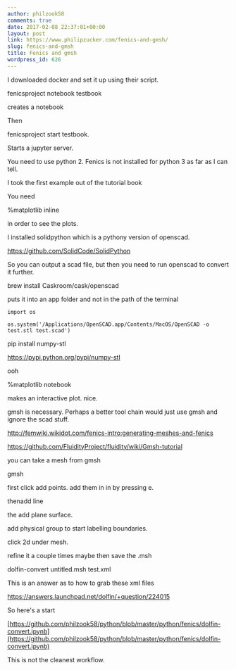 ```yaml
---
author: philzook58
comments: true
date: 2017-02-08 22:37:01+00:00
layout: post
link: https://www.philipzucker.com/fenics-and-gmsh/
slug: fenics-and-gmsh
title: Fenics and gmsh
wordpress_id: 626
---
```


I downloaded docker and set it up using their script.

fenicsproject notebook testbook

creates a notebook

Then

fenicsproject start testbook.

Starts a jupyter server.

You need to use python 2. Fenics is not installed for python 3 as far as I can tell.

I took the first example out of the tutorial book

You need

%matplotlib inline

in order to see the plots.

I installed solidpython which is a pythony version of openscad.

https://github.com/SolidCode/SolidPython

So you can output a scad file, but then you need to run openscad to convert it further.


brew install Caskroom/cask/openscad




puts it into an app folder and not in the path of the terminal




    
    import os
    
    os.system('/Applications/OpenSCAD.app/Contents/MacOS/OpenSCAD -o test.stl test.scad')


pip install numpy-stl

https://pypi.python.org/pypi/numpy-stl

ooh

%matplotlib notebook

makes an interactive plot. nice.

gmsh is necessary. Perhaps a better tool chain would just use gmsh and ignore the scad stuff.

http://femwiki.wikidot.com/fenics-intro:generating-meshes-and-fenics

https://github.com/FluidityProject/fluidity/wiki/Gmsh-tutorial

you can take a mesh from gmsh

gmsh

first click add points. add them in in by pressing e.

thenadd line

the add plane surface.

add physical group to start labelling boundaries.

click 2d under mesh.

refine it a couple times maybe then save the .msh

dolfin-convert untitled.msh test.xml

This is an answer as to how to grab these xml files

https://answers.launchpad.net/dolfin/+question/224015

So here's a start

[https://github.com/philzook58/python/blob/master/python/fenics/dolfin-convert.ipynb](https://github.com/philzook58/python/blob/master/python/fenics/dolfin-convert.ipynb)

This is not the cleanest workflow.
